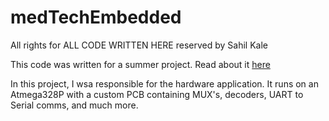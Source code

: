 # medTechEmbedded
All rights for ALL CODE WRITTEN HERE reserved by Sahil Kale

This code was written for a summer project. Read about it [here](https://medvita.ca!)

In this project, I wsa responsible for the hardware application. It runs on an Atmega328P with a custom PCB containing MUX's, decoders, UART to Serial comms, and much more.
